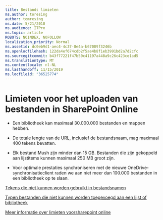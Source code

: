 ```yaml
---
title: Bestands limieten
ms.author: toresing
author: tomresing
ms.date: 5/21/2018
ms.audience: ITPro
ms.topic: article
ROBOTS: NOINDEX, NOFOLLOW
localization_priority: Normal
ms.assetid: dc0eb9d1-aec4-4c37-8e4a-b67089f3246b
ms.openlocfilehash: 122da4ef674cdb2f5ae4b8f1eb3991bd2a7d2cfc
ms.sourcegitcommit: b43f77221f47b50c41197a448a9c26c423ce1ad5
ms.translationtype: MT
ms.contentlocale: nl-NL
ms.lasthandoff: 11/15/2019
ms.locfileid: "36525774"
---
```

# <a name="file-upload-limits-in-sharepoint-online"></a>Limieten voor het uploaden van bestanden in SharePoint Online

- Een bibliotheek kan maximaal 30.000.000 bestanden en mappen hebben.
    
- De totale lengte van de URL, inclusief de bestandsnaam, mag maximaal 400 tekens bevatten.
    
- Elk bestand Mush zijn minder dan 15 GB. Bestanden die zijn gekoppeld aan lijstitems kunnen maximaal 250 MB groot zijn.
    
- Voor optimale prestaties synchroniseren met de nieuwe OneDrive-synchronisatieclient raden we aan niet meer dan 100.000 bestanden in een bibliotheek op te slaan. 
    
[Tekens die niet kunnen worden gebruikt in bestandsnamen](https://go.microsoft.com/fwlink/?linkid=866430)
  
[Typen bestanden die niet kunnen worden toegevoegd aan een lijst of bibliotheek](https://go.microsoft.com/fwlink/?linkid=273757)
  
[Meer informatie over limieten voorsharepoint online](https://go.microsoft.com/fwlink/?linkid=271273)
  

